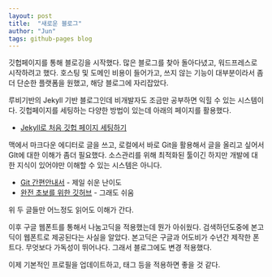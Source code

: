 ```yaml
---
layout: post
title:  "새로운 블로그"
author: "Jun"
tags: github-pages blog
---
```


깃헙페이지를 통해 블로깅을 시작했다. 많은 블로그를 찾아 돌아다녔고, 워드프레스로 시작하려고 했다. 호스팅 및 도메인 비용이 들어가고, 쓰지 않는 기능이 대부분이라서 좀더 단순한 플랫폼을 원했고, 해당 블로그에 자리잡았다.

루비기반의 Jekyll 기반 블로그인데 비개발자도 조금만 공부하면 익힐 수 있는 시스템이다. 깃헙페이지를 세팅하는 다양한 방법이 있는데 아래의 페이지를 활용했다.

- [Jekyll로 처음 깃헙 페이지 세팅하기](https://help.github.com/articles/setting-up-your-github-pages-site-locally-with-jekyll/)

맥에서 마크다운 에디터로 글을 쓰고, 로컬에서 바로 Git을 활용해서 글을 올리고 싶어서 GIt에 대한 이해가 좀더 필요했다. 소스관리를 위해 최적화된 툴이긴 하지만 개발에 대한 지식이 있어야만 이해할 수 있는 시스템은 아니다.

- [Git 간편안내서](https://rogerdudler.github.io/git-guide/index.ko.html) - 제일 쉬운 난이도
- [완전 초보를 위한 깃허브](https://nolboo.kim/blog/2013/10/06/github-for-beginner/) - 그래도 쉬움

위 두 글들만 어느정도 읽어도 이해가 간다.

이후 구글 웹폰트를 통해서 나눔고딕을 적용했는데 뭔가 아쉬웠다. 검색하던도중에 본고딕이 웹폰트로 제공된다는 사실을 알았다. 본고딕은 구글과 어도비가 수년간 제작한 폰트다. 무엇보다 가독성이 뛰어나다. 그래서 블로그에도 변경 적용했다.

이제 기본적인 프로필을 업데이트하고, 태그 등을 적용하면 좋을 것 같다.
